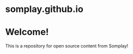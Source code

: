 # somplay.github.io

<h1>Welcome!</h1>

<p>This is a repository for open source content from Somplay!</p>
